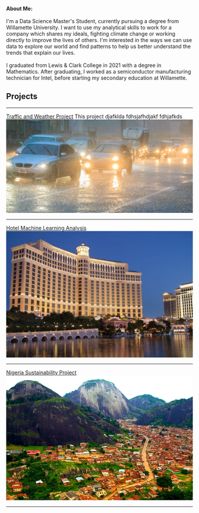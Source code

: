**About Me:**<br><br>
I'm a Data Science Master's Student, currently pursuing a degree from Willamette University. I want to use my analytical skills to work for a company which shares my ideals, fighting climate change or working directly to improve the lives of others. I'm interested in the ways we can use data to explore our world and find patterns to help us better understand the trends that explain our lives. <br><br>
I graduated from Lewis & Clark College in 2021 with a degree in Mathematics. After graduating, I worked as a semiconductor manufacturing technician for Intel, before starting my secondary education at Willamette.



## Projects

---

[Traffic and Weather Project](/pdf/traffic_weather.pdf)
This project djafklda
fdhsjafhdjakf
fdhjafkds
<img src="images/rainy_car.png?raw=true"/>

---
[Hotel Machine Learning Analysis](/pdf/MLHotel.pdf)
<img src="images/bellagio.png?raw=true"/>

---
[Nigeria Sustainability Project](/pdf/NigeriaMarkdown.pdf)
<img src="images/Idanre-Hills.jpg?raw=true"/>

---

